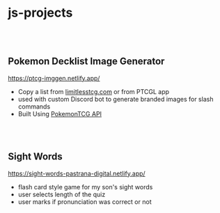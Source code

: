 # js-projects

<br><br>

## Pokemon Decklist Image Generator
https://ptcg-imggen.netlify.app/
- Copy a list from [limitlesstcg.com](https://limitlesstcg.com) or from PTCGL app
- used with custom Discord bot to generate branded images for slash commands
- Built Using [PokemonTCG API](https://github.com/PokemonTCG/pokemon-tcg-api)

<br><br>

## Sight Words
https://sight-words-pastrana-digital.netlify.app/
-   flash card style game for my son's sight words
-   user selects length of the quiz
-   user marks if pronunciation was correct or not
